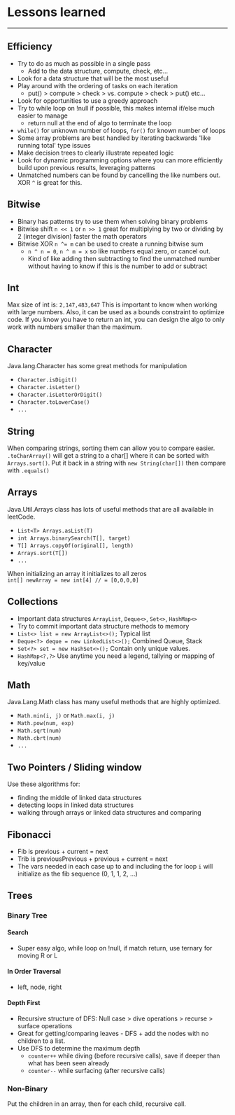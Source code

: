 
# Lessons learned
___

## Efficiency
* Try to do as much as possible in a single pass
  * Add to the data structure, compute, check, etc...
* Look for a data structure that will be the most useful
* Play around with the ordering of tasks on each iteration
  * put() > compute > check > vs. compute > check > put() etc...
* Look for opportunities to use a greedy approach
* Try to while loop on !null if possible, this makes internal if/else much easier to manage
  * return null at the end of algo to terminate the loop
* `while()` for unknown number of loops, `for()` for known number of loops
* Some array problems are best handled by iterating backwards 'like running total' type issues
* Make decision trees to clearly illustrate repeated logic
* Look for dynamic programming options where you can more efficiently build upon previous results, leveraging patterns
* Unmatched numbers can be found by cancelling the like numbers out. XOR `^` is great for this.

## Bitwise
* Binary has patterns try to use them when solving binary problems
* Bitwise shift `n << 1` or `n >> 1` great for multiplying by two or dividing by 2 (integer division) faster the math operators
* Bitwise XOR `n ^= m` can be used to create a running bitwise sum
  * `n ^ n = 0`, `n ^ m = x` so like numbers equal zero, or cancel out.
  * Kind of like adding then subtracting to find the unmatched number without having to know if this is the number to add or subtract

## Int
Max size of int is: `2,147,483,647` This is important to know when working with large numbers.
Also, it can be used as a bounds constraint to optimize code. If you know you have to return an int, you can design the algo to only work with numbers smaller than the maximum.

## Character
Java.lang.Character has some great methods for manipulation
* `Character.isDigit()`
* `Character.isLetter()`
* `Character.isLetterOrDigit()`
* `Character.toLowerCase()`
* `...`

## String
When comparing strings, sorting them can allow you to compare easier. `.toCharArray()` will get a string to a char[] where it can be sorted with `Arrays.sort()`. Put it back in a string with `new String(char[])` then compare with `.equals()`

## Arrays
Java.Util.Arrays class has lots of useful methods that are all available in leetCode.
* `List<T> Arrays.asList(T)`
* `int Arrays.binarySearch(T[], target)`
* `T[] Arrays.copyOf(original[], length)`
* `Arrays.sort(T[])`
* `...`

When initializing an array it initializes to all zeros  
`int[] newArray = new int[4] // = [0,0,0,0]`

## Collections
* Important data structures `ArrayList`, `Deque<>`, `Set<>`, `HashMap<>`
* Try to commit important data structure methods to memory
* `List<> list = new ArrayList<>();` Typical list
* `Deque<?> deque = new LinkedList<>();` Combined Queue, Stack
* `Set<?> set = new HashSet<>();` Contain only unique values.
* `HashMap<?,?>` Use anytime you need a legend, tallying or mapping of key/value


## Math
Java.Lang.Math class has many useful methods that are highly optimized.
* `Math.min(i, j)` or `Math.max(i, j)`
* `Math.pow(num, exp)`
* `Math.sqrt(num)`
* `Math.cbrt(num)`
* `...`

## Two Pointers / Sliding window
Use these algorithms for:
* finding the middle of linked data structures
* detecting loops in linked data structures
* walking through arrays or linked data structures and comparing

## Fibonacci
* Fib is previous + current = next
* Trib is previousPrevious + previous + current = next
* The vars needed in each case up to and including the for loop `i` will initialize as the fib sequence (0, 1, 1, 2, ...)

## Trees
### Binary Tree
#### Search
* Super easy algo, while loop on !null, if match return, use ternary for moving R or L

#### In Order Traversal
* left, node, right

#### Depth First
* Recursive structure of DFS: Null case > dive operations > recurse > surface operations
* Great for getting/comparing leaves - DFS + add the nodes with no children to a list.
* Use DFS to determine the maximum depth
  * `counter++` while diving (before recursive calls), save if deeper than what has been seen already
  * `counter--` while surfacing (after recursive calls)

### Non-Binary
Put the children in an array, then for each child, recursive call.


